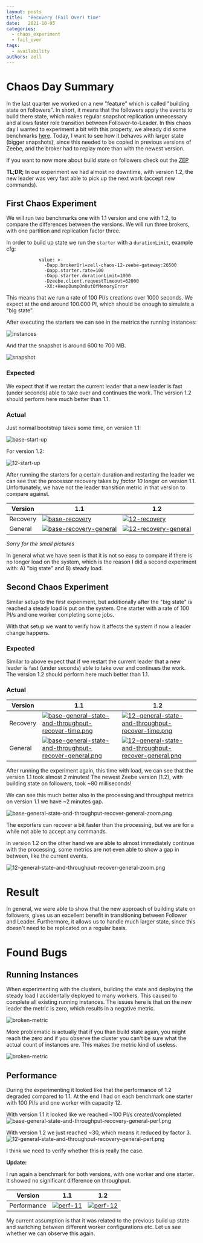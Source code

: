 ```yaml
---
layout: posts
title:  "Recovery (Fail Over) time"
date:   2021-10-05
categories: 
  - chaos_experiment 
  - fail_over
tags:
  - availability
authors: zell
---
```


# Chaos Day Summary

In the last quarter we worked on a new "feature" which is called "building state on followers". In short,
it means that the followers apply the events to build there state, which makes regular snapshot 
replication unnecessary and allows faster role transition between Follower-to-Leader. In this chaos
day I wanted to experiment a bit with this property, we already did some benchmarks [here](https://github.com/camunda-cloud/zeebe/issues/7515).
Today, I want to see how it behaves with larger state (bigger snapshots), since this needed to be
copied in previous versions of Zeebe, and the broker had to replay more than with the newest version.

If you want to now more about build state on followers check out the [ZEP](https://github.com/zeebe-io/enhancements/blob/master/ZEP007-build-state-on-followers.md)

**TL;DR;** In our experiment we had almost no downtime, with version 1.2, the new leader was very fast able to pick up the next work (accept new commands). 

<!--truncate-->

## First Chaos Experiment

We will run two benchmarks one with 1.1 version and one with 1.2, to compare the differences between 
the versions. We will run three brokers, with one partition and replication factor three. 

In order to build up state we run the `starter` with a `durationLimit`, example cfg:

```shell
            value: >-
              -Dapp.brokerUrl=zell-chaos-12-zeebe-gateway:26500
              -Dapp.starter.rate=100
              -Dapp.starter.durationLimit=1000
              -Dzeebe.client.requestTimeout=62000
              -XX:+HeapDumpOnOutOfMemoryError
```

This means that we run a rate of 100 PI/s creations over 1000 seconds. We expect at the end around 
100.000 PI, which should be enough to simulate a "big state". 

After executing the starters we can see in the metrics the running instances:

![instances](instances.png)

And that the snapshot is around 600 to 700 MB.

![snapshot](snapshot.png)

### Expected

We expect that if we restart the current leader that a new leader is fast (under seconds) able to
take over and continues the work. The version 1.2 should perform here much better than 1.1.

### Actual

Just normal bootstrap takes some time, on version 1.1:

![base-start-up](base-start-up.png)

For version 1.2:

![12-start-up](12-start-up.png)

After running the starters for a certain duration and restarting the leader we can see that 
the processor recovery takes by *factor 10* longer on version 1.1. Unfortunately, we have not the
leader transition metric in that version to compare against.

| **Version** | **1.1**  |  **1.2**  |
|---|---|---|
| Recovery  | [![base-recovery](base-recovery.png)](base-recovery.png) | [![12-recovery](12-recovery.png)](12-recovery.png) | 
| General  | [![base-recovery-general](base-recovery-general.png)](base-recovery-general.png)  | [![12-recovery-general](12-recovery-general.png)](12-recovery-general.png)  | 

*Sorry for the small pictures*

In general what we have seen is that it is not so easy to compare if there is no longer load on the
system, which is the reason I did a second experiment with: A) "big state" and B) steady load.

## Second Chaos Experiment

Similar setup to the first experiment, but additionally after the "big state" is reached a steady
load is put on the system. One starter with a rate of 100 PI/s and one worker completing some jobs.

With that setup we want to verify how it affects the system if now a leader change happens.

### Expected

Similar to above expect that if we restart the current leader that a new leader is fast 
(under seconds) able to take over and continues the work. The version 1.2 should perform here much
better than 1.1.

### Actual


| **Version** | **1.1**  |  **1.2**  |
|---|---|---|
| Recovery  | [![base-general-state-and-throughput-recover-time.png](base-general-state-and-throughput-recover-time.png)](base-general-state-and-throughput-recover-time.png) | [![12-general-state-and-throughput-recover-time.png](12-general-state-and-throughput-recovery-time.png)](12-general-state-and-throughput-recovery-time.png) | 
| General  | [![base-general-state-and-throughput-recover-general.png](base-general-state-and-throughput-recover-general.png)](base-general-state-and-throughput-recover-general.png)  | [![12-general-state-and-throughput-recover-general.png](12-general-state-and-throughput-recovery-general.png)](12-general-state-and-throughput-recovery-general.png)  |

After running the experiment again, this time with load, we can see that the version 1.1 took almost
2 minutes! The newest Zeebe version (1.2), with building state on followers, took ~80 milliseconds!

We can see this much better also in the processing and throughput metrics on version 1.1 we have ~2
minutes gap.

![base-general-state-and-throughput-recover-general-zoom.png](base-general-state-and-throughput-recover-general-zoom.png)

The exporters can recover a bit faster than the processing, but we are for a while not able to accept
any commands.

In version 1.2 on the other hand we are able to almost immediately continue with the processing, some
metrics are not even able to show a gap in between, like the current events.

![12-general-state-and-throughput-recover-general-zoom.png](12-general-state-and-throughput-recovery-general-zoom.png)

# Result

In general, we were able to show that the new approach of building state on followers, gives us an
excellent benefit in transitioning between Follower and Leader. Furthermore, it allows us to handle
much larger state, since this doesn't need to be replicated on a regular basis.

# Found Bugs

## Running Instances

When experimenting with the clusters, building the state and deploying the steady load I 
accidentally deployed to many workers. This caused to complete all existing running instances. The 
issues here is that on the new leader the metric is zero, which results in a negative metric. 

![broken-metric](broken-metric.png)

More problematic is actually that if you than build state again, you might reach the zero and if you
observe the cluster you can't be sure what the actual count of instances are. This makes the metric
kind of useless.

![broken-metric](broken-metric-zero.png)

## Performance

During the experimenting it looked like that the performance of 1.2 degraded compared to 1.1. At the
end I had on each benchmark one starter with 100 PI/s and one worker with capacity 12.

With version 1.1 it looked like we reached ~100 PI/s created/completed
![base-general-state-and-throughput-recovery-general-perf.png](base-general-state-and-throughput-recovery-general-perf.png)

With version 1.2 we just reached ~30, which means it reduced by factor 3.
![12-general-state-and-throughput-recovery-general-perf.png](12-general-state-and-throughput-recovery-general-perf.png)

I think we need to verify whether this is really the case.

**Update:**

I run again a benchmark for both versions, with one worker and one starter. It showed no significant 
difference on throughput.

| **Version** | **1.1**  |  **1.2**  |
|---|---|---|
| Performance  | [![perf-11](perf-11.png)](perf-11.png) | [![perf-12](perf-12.png)](perf-12.png) |

My current assumption is that it was related to the previous build up state and switching between 
different worker configurations etc. Let us see whether we can observe this again.

